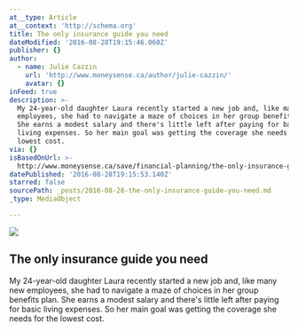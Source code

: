 ```yaml
---
at__type: Article
at__context: 'http://schema.org'
title: The only insurance guide you need
dateModified: '2016-08-28T19:15:46.060Z'
publisher: {}
author:
  - name: Julie Cazzin
    url: 'http://www.moneysense.ca/author/julie-cazzin/'
    avatar: {}
inFeed: true
description: >-
  My 24-year-old daughter Laura recently started a new job and, like many new
  employees, she had to navigate a maze of choices in her group benefits plan.
  She earns a modest salary and there's little left after paying for basic
  living expenses. So her main goal was getting the coverage she needs for the
  lowest cost.
via: {}
isBasedOnUrl: >-
  http://www.moneysense.ca/save/financial-planning/the-only-insurance-guide-you-need/
datePublished: '2016-08-28T19:15:53.140Z'
starred: false
sourcePath: _posts/2016-08-28-the-only-insurance-guide-you-need.md
_type: MediaObject

---
```

<article style=""><img src="http://www.moneysense.ca/wp-content/uploads/2015/02/insurance-home-health-life-auto-1000.jpg" /><h1>The only insurance guide you need</h1><p>My 24-year-old daughter Laura recently started a new job and, like many new employees, she had to navigate a maze of choices in her group benefits plan. She earns a modest salary and there's little left after paying for basic living expenses. So her main goal was getting the coverage she needs for the lowest cost.</p></article>